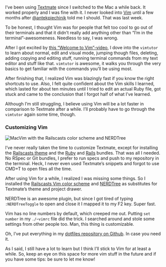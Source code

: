 <p>I’ve been using <a href="http://macromates.com/">Textmate</a> since I switched to the Mac a while back. It worked properly and I was fine with it. I never looked into <a href="http://www.vim.org">Vim</a> until a few months after <a href="http://twitter.com/antekpiechnik">@antekpiechinik</a> told me I should. That was last week.</p>
<p>To be honest, I thought Vim was for people that felt too cool to go out of their terminals and that it didn’t really add anything other than “I’m in the terminal”-awesomeness. Needless to say, I was wrong.</p>
<p>After I got excited by <a href="http://vimeo.com/6999927">this “Welcome to Vim”-video</a>, I dove into the <code>vimtutor</code> to learn about normal, edit and visual mode, jumping though files, deleting, adding copying and editing stuff, running terminal commands from my text editor and stuff like that. <code>vimtutor</code> is awesome, it walks you through the very basics to get familiar with the commands you’ll be using most.</p>
<p>After finishing that, I realized Vim was blazingly fast if you know the right shortcuts to use. Also, I felt quite confident about the Vim skills I learned, which lasted for about ten minutes until I tried to edit an actual Ruby file, got stuck and came to the conclusion that I forgot half of what I’ve learned.</p>
<p>Although I’m still struggling, I believe using Vim will be a lot faster in comparison to Textmate after a while. I’ll probably have to go through the <code>vimtutor</code> again some time, though.</p>
<h3>Customizing Vim</h3>
<p><img src="http://jeffkreeftmeijer.com/images/vim.jpg" title="MacVim with the Railscasts color scheme and NERDTree" alt="MacVim with the Railscasts color scheme and NERDTree"></p>
<p>I’ve never really taken the time to customize Textmate, except for installing the <a href="http://railscasts.com/about">Railscasts theme</a> and the <a href="http://github.com/drnic/ruby-tmbundle">Ruby</a> and <a href="http://github.com/drnic/ruby-on-rails-tmbundle">Rails</a> bundles. That was all I needed. No RSpec or Git bundles, I prefer to run specs and push to my repository in the terminal. Heck, I never even used Textmate’s snippets and forgot to use CMD+T to open files all the time.</p>
<p>After using Vim for a while, I realized I was missing some things. So I installed the <a href="http://www.vim.org/scripts/script.php?script_id=2175">Railscasts Vim color scheme</a> and <a href="http://www.vim.org/scripts/script.php?script_id=1658">NERDTree</a> as substitutes for Textmate’s theme and project drawer.</p>
<p>NERDTree is an awesome plugin, but since I got tired of typing <code>:NERDTreeToggle</code> to open and close it I mapped it to my F2 key. Super fast.</p>
<p>Vim has no line numbers by default, which creeped me out. Putting <code>set number</code> in my <code>./~vimrc</code> file did the trick. I searched around and stole some settings from other people too. Man, this thing is customizable.</p>
<p>Oh, I’ve put everything in my <a href="http://github.com/jeffkreeftmeijer/dotfiles">dotfiles repository on Github</a>. In case you need it.</p>
<p>As I said, I still have a lot to learn but I think I’ll stick to Vim for at least a while. So, keep an eye on this space for more vim stuff in the future and if you have some tips: be sure to let me know!</p>